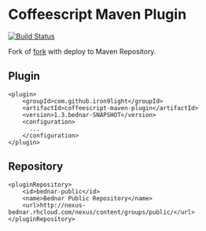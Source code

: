 # Coffeescript Maven Plugin
[![Build Status](https://travis-ci.org/bednar/coffeescript-maven-plugin.png?branch=master)](https://travis-ci.org/bednar/coffeescript-maven-plugin)

Fork of [fork](https://github.com/TouK/coffeescript-maven-plugin) with deploy to Maven Repository.

## Plugin

  
    <plugin>
        <groupId>com.github.iron9light</groupId>
        <artifactId>coffeescript-maven-plugin</artifactId>
        <version>1.3.bednar-SNAPSHOT</version>
        <configuration>
          ...
        </configuration>
    </plugin>


## Repository
  
    <pluginRepository>
        <id>bednar-public</id>
        <name>Bednar Public Repository</name>
        <url>http://nexus-bednar.rhcloud.com/nexus/content/groups/public/</url>
    </pluginRepository>
